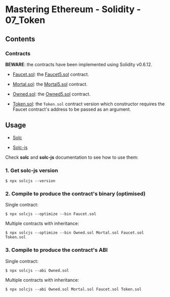 # Mastering Ethereum - Solidity - 07_Token

## Contents

### Contracts

**BEWARE**: the contracts have been implemented using Solidity v0.6.12.

- [Faucet.sol](Faucet.sol): the [Faucet5.sol](./../06_Faucet/Faucet.sol) contract.

- [Mortal.sol](Mortal.sol): the [Mortal5.sol](./../06_Faucet/Mortal5.sol) contract.

- [Owned.sol](Owned.sol): the [Owned5.sol](./../06_Faucet/Owned5.sol) contract.

- [Token.sol](Token.sol): the `Token.sol` contract version which constructor requires the Faucet contract's address to be passed as an argument.

## Usage

- [Solc](https://solidity.readthedocs.io/en/v0.6.12/using-the-compiler.html)

- [Solc-js](https://github.com/ethereum/solc-js#readme)

Check **solc** and **solc-js** documentation to see how to use them:

### 1. Get solc-js version

```shell
$ npx solcjs --version
```

### 2. Compile to produce the contract's binary (optimised)

Single contract:

```shell
$ npx solcjs --optimize --bin Faucet.sol
```

Multiple contracts with inheritance:

```shell
$ npx solcjs --optimize --bin Owned.sol Mortal.sol Faucet.sol Token.sol
```

### 3. Compile to produce the contract's ABI

Single contract:

```shell
$ npx solcjs --abi Owned.sol
```

Multiple contracts with inheritance:

```shell
$ npx solcjs --abi Owned.sol Mortal.sol Faucet.sol Token.sol
```
